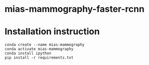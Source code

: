 # mias-mammography-faster-rcnn

# Installation instruction

```
conda create --name mias-mammography
conda activate mias-mammography
conda install ipython
pip install -r requirements.txt
```